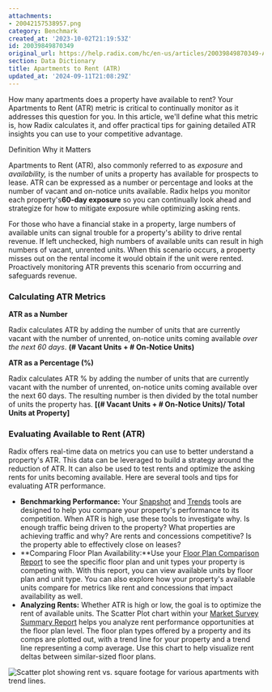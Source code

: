 ```yaml
---
attachments:
- 20042157538957.png
category: Benchmark
created_at: '2023-10-02T21:19:53Z'
id: 20039849870349
original_url: https://help.radix.com/hc/en-us/articles/20039849870349-Apartments-to-Rent-ATR
section: Data Dictionary
title: Apartments to Rent (ATR)
updated_at: '2024-09-11T21:08:29Z'
---
```


How many apartments does a property have available to rent? Your Apartments to Rent (ATR) metric is critical to continually monitor as it addresses this question for you. In this article, we'll define what this metric is, how Radix calculates it, and offer practical tips for gaining detailed ATR insights you can use to your competitive advantage.

Definition Why it Matters

Apartments to Rent (ATR), also commonly referred to as *exposure* and *availability,* is the number of units a property has available for prospects to lease. ATR can be expressed as a number or percentage and looks at the number of vacant and on-notice units available. Radix helps you monitor each property's**60-day exposure** so you can continually look ahead and strategize for how to mitigate exposure while optimizing asking rents.

For those who have a financial stake in a property, large numbers of available units can signal trouble for a property's ability to drive rental revenue. If left unchecked, high numbers of available units can result in high numbers of vacant, unrented units. When this scenario occurs, a property misses out on the rental income it would obtain if the unit were rented. Proactively monitoring ATR prevents this scenario from occurring and safeguards revenue.

### Calculating ATR Metrics

**ATR as a Number**

Radix calculates ATR by adding the number of units that are currently vacant with the number of unrented, on-notice units coming available *over the next 60 days*. **(# Vacant Units + # On-Notice Units)**

**ATR as a Percentage (%)**

Radix calculates ATR % by adding the number of units that are currently vacant with the number of unrented, on-notice units coming available over the next 60 days. The resulting number is then divided by the total number of units the property has. **[(# Vacant Units + # On-Notice Units)/ Total Units at Property]**

### Evaluating Available to Rent (ATR)

Radix offers real-time data on metrics you can use to better understand a property's ATR. This data can be leveraged to build a strategy around the reduction of ATR. It can also be used to test rents and optimize the asking rents for units becoming available. Here are several tools and tips for evaluating ATR performance.

* **Benchmarking Performance:** Your [Snapshot](https://help.radix.com/hc/en-us/articles/9060091043981) and [Trends](https://help.radix.com/hc/en-us/articles/9060097289101) tools are designed to help you compare your property's performance to its competition. When ATR is high, use these tools to investigate why. Is enough traffic being driven to the property? What properties are achieving traffic and why? Are rents and concessions competitive? Is the property able to effectively close on leases?
* **Comparing Floor Plan Availability:**Use your [Floor Plan Comparison Report](https://help.radix.com/hc/en-us/articles/15100961400845) to see the specific floor plan and unit types your property is competing with. With this report, you can view available units by floor plan and unit type. You can also explore how your property's available units compare for metrics like rent and concessions that impact availability as well.
* **Analyzing Rents:** Whether ATR is high or low, the goal is to optimize the rent of available units. The Scatter Plot chart within your [Market Survey Summary Report](https://help.radix.com/hc/en-us/articles/15109001351053) helps you analyze rent performance opportunities at the floor plan level. The floor plan types offered by a property and its comps are plotted out, with a trend line for your property and a trend line representing a comp average. Use this chart to help visualize rent deltas between similar-sized floor plans.

![Scatter plot showing rent vs. square footage for various apartments with trend lines.](attachments/20042157538957.png)